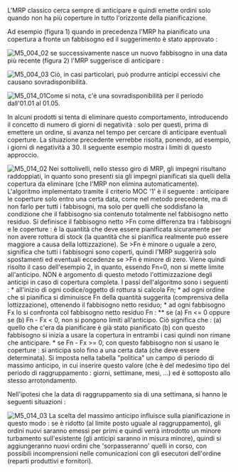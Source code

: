 L'MRP classico cerca sempre di anticipare e quindi emette ordini solo quando non ha più coperture in tutto l'orizzonte della pianificazione.

Ad esempio (figura 1) quando in precedenza l'MRP ha pianificato una copertura a fronte un fabbisogno ed il suggerimento è stato approvato : 

![M5_004_02](https://doc.smeup.com/immagini/M5_014/M5_004_02.png)
se successivamente nasce un nuovo fabbisogno in una data più recente (figura 2) l'MRP suggerisce di anticipare : 

![M5_004_03](https://doc.smeup.com/immagini/M5_014/M5_004_03.png)
Ciò, in casi particolari, può produrre anticipi eccessivi che causano sovradisponibilità.

![M5_014_01](https://doc.smeup.com/immagini/M5_014/M5_014_01.png)Come si nota, c'è una sovradisponibilità per il periodo dall'01.01 al 01.05.

In alcuni prodotti si tenta di eliminare questo comportamento, introducendo il concetto di numero di giorni di negatività :  solo per questi, prima di emettere un ordine, si avanza nel tempo per cercare di anticipare eventuali coperture.
La situazione precedente verrebbe risolta, ponendo, ad esempio, i giorni di negatività a 30.
Il seguente esempio mostra i limiti di questo approccio.


![M5_014_02](https://doc.smeup.com/immagini/M5_014/M5_014_02.png)
Nei sottolivelli, nello stesso giro di MRP, gli impegni risultano raddoppiati, in quanto sono presenti sia gli impegni pianificati sia quelli della copertura da eliminare (che l'MRP non elimina automaticamente).
L'algoritmo implementato tramite il criterio MOC '1' è il seguente :  anticipare le coperture solo entro una certa data, come nel metodo precedente, ma di non farlo per tutti i fabbisogni, ma solo per quelli che soddisfano la condizione che il fabbisogno sia contenuto totalmente nel fabbisogno netto residuo.
Si definisce il fabbisogno netto >Fn come differenza tra i fabbisogni e le coperture :  è la quantità che deve essere pianificata sicuramente per non avere rottura di stock (la quantità che si pianifica realmente può essere maggiore a causa della lottizzazione).
Se >Fn è minore o uguale a zero, significa che tutti i fabbisogni sono coperti, quindi l'MRP suggerirà solo spostamenti ed eventuali eccedenze se >Fn è minore di zero.
Viene quindi risolto il caso dell'esempio 2, in quanto, essendo Fn=0, non si mette limite all'anticipo.
NON è argomento di questo metodo l'ottimizzazione degli anticipi in caso di copertura completa.
I passi dell'algoritmo sono i seguenti : 
 \* all'inizio di ogni codice/oggetto di rottura si calcola Fn;
 \* ad ogni ordine che si pianifica si diminuisce Fn della quantità suggerita (comprensiva della lottizzazione), ottenendo il fabbisogno netto residuo;
 \* ad ogni fabbisogno Fx lo si confronta col fabbisogno netto residuo Fn : 
 \*\* se (a) Fn <= 0 oppure se (b) Fn - Fx < 0, non si pongono limiti all'anticipo.
Ciò significa che : 
(a) quello che c'era da pianificare è già stato pianificato
(b) con questo fabbisogno si inizia a usare la copertura
in entrambi i casi quindi non rimane che anticipare.
 \* se Fn - Fx >= 0, con questo fabbisogno non si usano le coperture :  si anticipa solo fino a una certa data (che deve essere determinata). Si imposta nella tabella "politica" un campo di periodo di massimo anticipo, in cui inserire questo valore (che è del medesimo tipo del periodo di raggruppamento :  giorni, settimane, mesi, ...) ed è sottoposto allo stesso arrotondamento.

Nell'ipotesi che la data di raggruppamento sia di una settimana, si hanno le seguenti situazioni : 


![M5_014_03](https://doc.smeup.com/immagini/M5_014/M5_014_03.png)
La scelta del massimo anticipo influisce sulla pianificazione in questo modo :  se è ridotto (al limite posto uguale al raggruppamento), gli ordini nuovi saranno emessi per primi e quindi verrà introdotto
un minore turbamento sull'esistente (gli anticipi saranno in misura minore), quindi si aggiungeranno nuovi ordini che 'sorpasseranno' quelli in corso, con possibili incomprensioni nelle comunicazioni con gli esecutori dell'ordine (reparti produttivi e fornitori).

